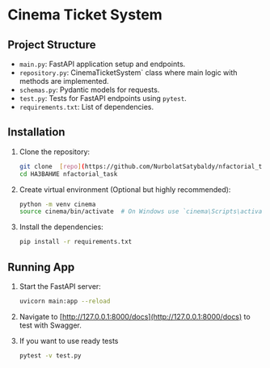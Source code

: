 # Cinema Ticket System

## Project Structure

- `main.py`: FastAPI application setup and endpoints.
- `repository.py`: CinemaTicketSystem` class where main logic with methods are implemented.
- `schemas.py`: Pydantic models for requests.
- `test.py`: Tests for FastAPI endpoints using `pytest`.
- `requirements.txt`: List of dependencies.

## Installation

1. Clone the repository:
   ```bash
   git clone  [repo](https://github.com/NurbolatSatybaldy/nfactorial_task)
   cd НАЗВАНИЕ nfactorial_task
   ```

2. Create virtual environment (Optional but highly recommended): 
   ```bash
   python -m venv cinema
   source cinema/bin/activate  # On Windows use `cinema\Scripts\activate`
   ```

3. Install the dependencies:

   ```bash
   pip install -r requirements.txt
   ```

## Running App
1. Start the FastAPI server:
   ```bash
   uvicorn main:app --reload
   ```

2. Navigate to [http://127.0.0.1:8000/docs](http://127.0.0.1:8000/docs)  to test with Swagger.

3. If you want to use ready tests
   ```bash
   pytest -v test.py
   ```
